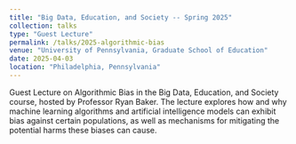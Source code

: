 ```yaml
---
title: "Big Data, Education, and Society -- Spring 2025"
collection: talks
type: "Guest Lecture"
permalink: /talks/2025-algorithmic-bias
venue: "University of Pennsylvania, Graduate School of Education"
date: 2025-04-03
location: "Philadelphia, Pennsylvania"
---
```

Guest Lecture on Algorithmic Bias in the Big Data, Education, and Society course, hosted by Professor Ryan Baker. The lecture explores how and why machine learning algorithms and artificial intelligence models can exhibit bias against certain populations, as well as mechanisms for mitigating the potential harms these biases can cause.
